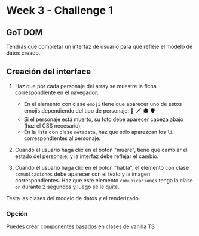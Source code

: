 # Week 3 - Challenge 1

## GoT DOM

Tendrás que completar un interfaz de usuario para que refleje el modelo de datos creado.

## Creación del interface

1. Haz que por cada personaje del array se muestre la ficha correspondiente en el navegador:
    - En el elemento con clase `emoji` tiene que aparecer uno de estos emojis dependiendo del tipo de personaje: 👑 🗡 🎓 🛡
    - Si el personaje está muerto, su foto debe aparecer cabeza abajo (haz el CSS necesario);
    - En la lista con clase `metadata`, haz que sólo aparezcan los `li` correspondientes al personaje.

2. Cuando el usuario haga clic en el botón "muere", tiene que cambiar el estado del personaje, y la interfaz debe reflejar el cambio.
3. Cuando el usuario haga clic en el botón "habla", el elemento con clase `comunicaciones` debe aparecer con el texto y la imagen correspondientes. Haz que este elemento `comunicaciones` tenga la clase `on` durante 2 segundos y luego se le quite.

Testa las clases del modelo de datos y el renderizado.

### Opción

Puedes crear componentes basados en clases de vanilla TS
